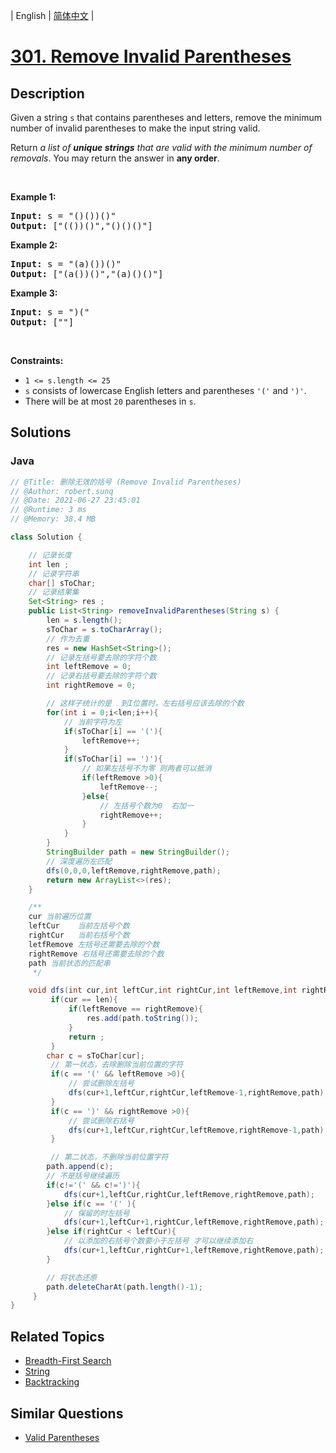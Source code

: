 
| English | [简体中文](README.md) |

# [301. Remove Invalid Parentheses](https://leetcode.cn//problems/remove-invalid-parentheses/)

## Description

<p>Given a string <code>s</code> that contains parentheses and letters, remove the minimum number of invalid parentheses to make the input string valid.</p>

<p>Return <em>a list of <strong>unique strings</strong> that are valid with the minimum number of removals</em>. You may return the answer in <strong>any order</strong>.</p>

<p>&nbsp;</p>
<p><strong class="example">Example 1:</strong></p>

<pre>
<strong>Input:</strong> s = &quot;()())()&quot;
<strong>Output:</strong> [&quot;(())()&quot;,&quot;()()()&quot;]
</pre>

<p><strong class="example">Example 2:</strong></p>

<pre>
<strong>Input:</strong> s = &quot;(a)())()&quot;
<strong>Output:</strong> [&quot;(a())()&quot;,&quot;(a)()()&quot;]
</pre>

<p><strong class="example">Example 3:</strong></p>

<pre>
<strong>Input:</strong> s = &quot;)(&quot;
<strong>Output:</strong> [&quot;&quot;]
</pre>

<p>&nbsp;</p>
<p><strong>Constraints:</strong></p>

<ul>
	<li><code>1 &lt;= s.length &lt;= 25</code></li>
	<li><code>s</code> consists of lowercase English letters and parentheses <code>&#39;(&#39;</code> and <code>&#39;)&#39;</code>.</li>
	<li>There will be at most <code>20</code> parentheses in <code>s</code>.</li>
</ul>


## Solutions


### Java

```Java
// @Title: 删除无效的括号 (Remove Invalid Parentheses)
// @Author: robert.sunq
// @Date: 2021-06-27 23:45:01
// @Runtime: 3 ms
// @Memory: 38.4 MB

class Solution {

    // 记录长度
    int len ;
    // 记录字符串
    char[] sToChar;
    // 记录结果集
    Set<String> res ;
    public List<String> removeInvalidParentheses(String s) {
        len = s.length();
        sToChar = s.toCharArray();
        // 作为去重
        res = new HashSet<String>();
        // 记录左括号要去除的字符个数
        int leftRemove = 0;
        // 记录右括号要去除的字符个数
        int rightRemove = 0;

        // 这样子统计的是  到I位置时，左右括号应该去除的个数
        for(int i = 0;i<len;i++){
            // 当前字符为左
            if(sToChar[i] == '('){
                leftRemove++;
            }
            if(sToChar[i] == ')'){
                // 如果左括号不为零 则两者可以抵消
                if(leftRemove >0){
                    leftRemove--;
                }else{
                    // 左括号个数为0  右加一
                    rightRemove++;
                }
            }
        }
        StringBuilder path = new StringBuilder();
        // 深度遍历左匹配
        dfs(0,0,0,leftRemove,rightRemove,path);
        return new ArrayList<>(res);
    }

    /**
    cur 当前遍历位置
    leftCur    当前左括号个数
    rightCur   当前右括号个数
    letfRemove 左括号还需要去除的个数
    rightRemove 右括号还需要去除的个数
    path 当前状态的匹配串
     */

    void dfs(int cur,int leftCur,int rightCur,int leftRemove,int rightRemove,StringBuilder path){
         if(cur == len){
             if(leftRemove == rightRemove){
                 res.add(path.toString());
             }
             return ;
         }
        char c = sToChar[cur];
         // 第一状态，去除删除当前位置的字符
         if(c == '(' && leftRemove >0){
             // 尝试删除左括号
             dfs(cur+1,leftCur,rightCur,leftRemove-1,rightRemove,path);
         }
         if(c == ')' && rightRemove >0){
             // 尝试删除右括号
             dfs(cur+1,leftCur,rightCur,leftRemove,rightRemove-1,path);
         }

         // 第二状态，不删除当前位置字符
        path.append(c);
        // 不是括号继续遍历
        if(c!='(' && c!=')'){
            dfs(cur+1,leftCur,rightCur,leftRemove,rightRemove,path);
        }else if(c == '(' ){
            // 保留的时左括号
            dfs(cur+1,leftCur+1,rightCur,leftRemove,rightRemove,path);
        }else if(rightCur < leftCur){
            // 以添加的右括号个数要小于左括号 才可以继续添加右
            dfs(cur+1,leftCur,rightCur+1,leftRemove,rightRemove,path);
        }

        // 将状态还原
        path.deleteCharAt(path.length()-1);
     }
}
```



## Related Topics

- [Breadth-First Search](https://leetcode.cn//tag/breadth-first-search)
- [String](https://leetcode.cn//tag/string)
- [Backtracking](https://leetcode.cn//tag/backtracking)

## Similar Questions

- [Valid Parentheses](../valid-parentheses/README_EN.md)
